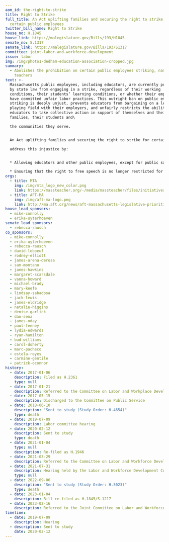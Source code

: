 ```yaml
---
aom_id: the-right-to-strike
title: Right to Strike
full_title: An Act uplifting families and securing the right to strike for
  certain public employees
twitter_bill_name: Right to Strike
house_no: H.1845
house_link: https://malegislature.gov/Bills/193/H1845
senate_no: S.1317
senate_link: https://malegislature.gov/Bills/193/S1317
committee: joint-labor-and-workforce-development
issue: labor
img: /img/photo1-dedham-education-association-cropped.jpg
summary:
  - Abolishes the prohibition on certain public employees striking, namely
    teachers
text: >-
  Massachusetts public employees, including educators, are currently prohibited
  by state law from engaging in a strike, regardless of their working
  conditions, their students’ learning conditions, or whether their employer may
  have committed unfair labor practices. This outright ban on public employees
  striking is deeply unjust, prevents educators from bargaining on a level
  playing field with their employers, and unfairly restricts the ability of
  educators to take collective action in support of themselves and their
  families, their students and\

  the communities they serve.


  An Act uplifting families and securing the right to strike for certain public employees would\

  address this injustice by:


  * Allowing educators and other public employees, except for public safety personnel, to legally strike after six months of failed negotiations with their employer.

  * Ensuring that the right to free speech is no longer restricted for public employees and their unions as it relates to discussing or supporting a strike.
orgs:
  - title: MTA
    img: /img/mta_logo_new_color.png
    link: https://massteacher.org/-/media/massteacher/files/initiatives/legislation/bills-23-24/an-act-uplifting-families-and-securing-the-right-to-strike-for-certain-public-employees.pdf?la=en&hash=ACE54855488FD10CEA1F863ECD0B997B26027BB9
  - title: AFT-MA
    img: /img/aft-ma-logo.png
    link: http://ma.aft.org/news/aft-massachusetts-legislative-priorities-2023-2024
house_lead_sponsors:
  - mike-connolly
  - erika-uyterhoeven
senate_lead_sponsors:
  - rebecca-rausch
co_sponsors:
  - mike-connolly
  - erika-uyterhoeven
  - rebecca-rausch
  - david-leboeuf
  - rodney-elliott
  - james-arena-derosa
  - sam-montano
  - james-hawkins
  - margaret-scarsdale
  - vanna-howard
  - michael-brady
  - mary-keefe
  - lindsay-sabadosa
  - jack-lewis
  - james-eldridge
  - natalie-higgins
  - denise-garlick
  - dan-sena
  - james-oday
  - paul-feeney
  - lydia-edwards
  - ryan-hamilton
  - bud-williams
  - carol-doherty
  - marc-pacheco
  - estela-reyes
  - carmine-gentile
  - patrick-oconnor
history:
  - date: 2017-01-06
    description: Filed as H.2361
    type: null
  - date: 2017-01-21
    description: Referred to the Committee on Labor and Workplace Development
  - date: 2017-05-15
    description: Discharged to the Committee on Public Service
  - date: 2018-06-10
    description: "Sent to study (Study Order: H.4654)"
    type: death
  - date: 2019-07-09
    description: Labor committee hearing
  - date: 2020-02-12
    description: Sent to study
    type: death
  - date: 2021-01-04
    type: null
    description: Re-filed as H.1946
  - date: 2021-03-29
    description: Referred to the Committee on Labor and Workforce Development
  - date: 2021-07-31
    description: Hearing held by the Labor and Workforce Development Committee
    type: null
  - date: 2022-09-06
    description: "Sent to study (Study Order: H.5023)"
    type: death
  - date: 2023-01-04
    description: Bill re-filed as H.1845/S.1217
  - date: 2023-02-16
    description: Referred to the Joint Committee on Labor and Workforce Development
timeline:
  - date: 2019-07-09
    description: Hearing
  - description: Sent to study
    date: 2020-02-12
---
```

